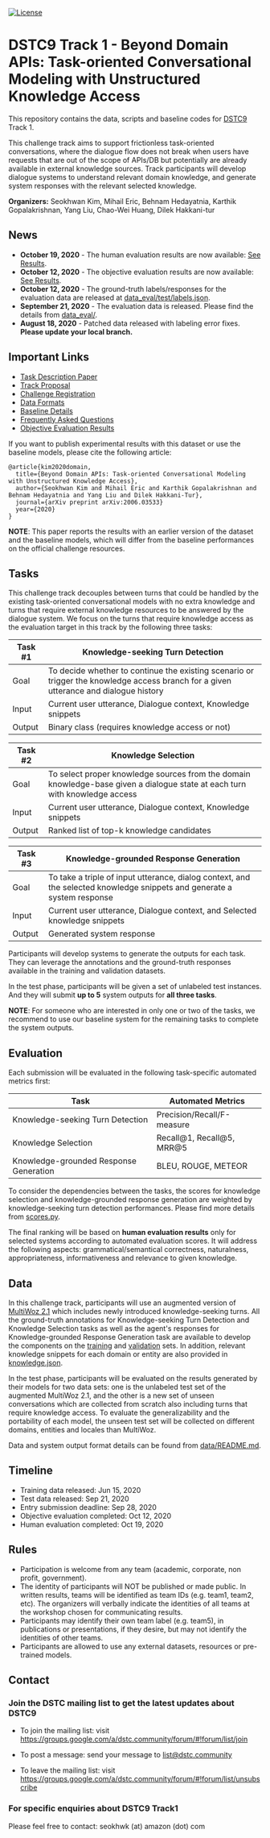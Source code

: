 [![License](https://img.shields.io/badge/License-Apache%202.0-blue.svg)](https://opensource.org/licenses/Apache-2.0)

# DSTC9 Track 1 - Beyond Domain APIs: Task-oriented Conversational Modeling with Unstructured Knowledge Access

This repository contains the data, scripts and baseline codes for [DSTC9](https://dstc9.dstc.community/) Track 1.

This challenge track aims to support frictionless task-oriented conversations, where the dialogue flow does not break when users have requests that are out of the scope of APIs/DB but potentially are already available in external knowledge sources.
Track participants will develop dialogue systems to understand relevant domain knowledge, and generate system responses with the relevant selected knowledge.

**Organizers:** Seokhwan Kim, Mihail Eric, Behnam Hedayatnia, Karthik Gopalakrishnan, Yang Liu, Chao-Wei Huang, Dilek Hakkani-tur

## News
* **October 19, 2020** - The human evaluation results are now available: [See Results](https://docs.google.com/spreadsheets/d/1THEh9MRPWQCC1v4DH5WTw0Gq8TyV9zncWWUL08drtUY/edit?usp=sharing).
* **October 12, 2020** - The objective evaluation results are now available: [See Results](https://docs.google.com/spreadsheets/d/1THEh9MRPWQCC1v4DH5WTw0Gq8TyV9zncWWUL08drtUY/edit?usp=sharing).
* **October 12, 2020** - The ground-truth labels/responses for the evaluation data are released at [data_eval/test/labels.json](data_eval/test/labels.json). 
* **September 21, 2020** - The evaluation data is released. Please find the details from [data_eval/](data_eval/README.md).
* **August 18, 2020** - Patched data released with labeling error fixes. **Please update your local branch.**

## Important Links
* [Task Description Paper](https://arxiv.org/abs/2006.03533)
* [Track Proposal](https://drive.google.com/file/d/0Bx4CHsnRHDmJMXBNd0xGcmk5cE5OQ1FJWDM3NTY3dWZLR3E4/view?usp=sharing)
* [Challenge Registration](https://forms.gle/jdT79eBeySHVoa1QA)
* [Data Formats](data/README.md)
* [Baseline Details](baseline/README.md)
* [Frequently Asked Questions](FAQ.md)
* [Objective Evaluation Results](https://docs.google.com/spreadsheets/d/1THEh9MRPWQCC1v4DH5WTw0Gq8TyV9zncWWUL08drtUY/edit?usp=sharing)

If you want to publish experimental results with this dataset or use the baseline models, please cite the following article:
```
@article{kim2020domain,
  title={Beyond Domain APIs: Task-oriented Conversational Modeling with Unstructured Knowledge Access},
  author={Seokhwan Kim and Mihail Eric and Karthik Gopalakrishnan and Behnam Hedayatnia and Yang Liu and Dilek Hakkani-Tur},
  journal={arXiv preprint arXiv:2006.03533}
  year={2020}
}
```

**NOTE**: This paper reports the results with an earlier version of the dataset and the baseline models, which will differ from the baseline performances on the official challenge resources.

## Tasks

This challenge track decouples between turns that could be handled by the existing task-oriented conversational models with no extra knowledge and turns that require external knowledge resources to be answered by the dialogue system.
We focus on the turns that require knowledge access as the evaluation target in this track by the following three tasks:

| Task #1 | Knowledge-seeking Turn Detection                                                                                                      |
|---------|---------------------------------------------------------------------------------------------------------------------------------------|
| Goal    | To decide whether to continue the existing scenario or trigger the knowledge access branch for a given utterance and dialogue history |
| Input   | Current user utterance, Dialogue context, Knowledge snippets                                                                          |
| Output  | Binary class (requires knowledge access or not)                                                                                       |

| Task #2 | Knowledge Selection                                                                                                                   |
|---------|---------------------------------------------------------------------------------------------------------------------------------------|
| Goal    | To select proper knowledge sources from the domain knowledge-base given a dialogue state at each turn with knowledge access           |
| Input   | Current user utterance, Dialogue context, Knowledge snippets                                                                          |
| Output  | Ranked list of top-k knowledge candidates                                                                                             |

| Task #3 | Knowledge-grounded Response Generation                                                                                                |
|---------|---------------------------------------------------------------------------------------------------------------------------------------|
| Goal    | To take a triple of input utterance, dialog context, and the selected knowledge snippets and generate a system response               |
| Input   | Current user utterance, Dialogue context, and Selected knowledge snippets                                                             |
| Output  | Generated system response                                                                                                             |

Participants will develop systems to generate the outputs for each task.
They can leverage the annotations and the ground-truth responses available in the training and validation datasets.

In the test phase, participants will be given a set of unlabeled test instances.
And they will submit **up to 5** system outputs for **all three tasks**.

**NOTE**: For someone who are interested in only one or two of the tasks, we recommend to use our baseline system for the remaining tasks to complete the system outputs.


## Evaluation

Each submission will be evaluated in the following task-specific automated metrics first:

| Task                                   | Automated Metrics          |
|----------------------------------------|----------------------------|
| Knowledge-seeking Turn Detection       | Precision/Recall/F-measure |
| Knowledge Selection                    | Recall@1, Recall@5, MRR@5  |
| Knowledge-grounded Response Generation | BLEU, ROUGE, METEOR        |

To consider the dependencies between the tasks, the scores for knowledge selection and knowledge-grounded response generation are weighted by knowledge-seeking turn detection performances. Please find more details from [scores.py](scripts/scores.py).

The final ranking will be based on **human evaluation results** only for selected systems according to automated evaluation scores.
It will address the following aspects: grammatical/semantical correctness, naturalness, appropriateness, informativeness and relevance to given knowledge.

## Data

In this challenge track, participants will use an augmented version of [MultiWoz 2.1](https://github.com/budzianowski/multiwoz) which includes newly introduced knowledge-seeking turns.
All the ground-truth annotations for Knowledge-seeking Turn Detection and Knowledge Selection tasks as well as the agent's responses for Knowledge-grounded Response Generation task are available to develop the components on the [training](data/train) and [validation](data/val) sets.
In addition, relevant knowledge snippets for each domain or entity are also provided in [knowledge.json](data/knowledge.json).

In the test phase, participants will be evaluated on the results generated by their models for two data sets: one is the unlabeled test set of the augmented MultiWoz 2.1, and the other is a new set of unseen conversations which are collected from scratch also including turns that require knowledge access.
To evaluate the generalizability and the portability of each model, the unseen test set will be collected on different domains, entities and locales than MultiWoz.

Data and system output format details can be found from [data/README.md](data/README.md).

## Timeline

* Training data released: Jun 15, 2020 
* Test data released: Sep 21, 2020
* Entry submission deadline: Sep 28, 2020
* Objective evaluation completed: Oct 12, 2020
* Human evaluation completed: Oct 19, 2020

## Rules

* Participation is welcome from any team (academic, corporate, non profit, government).
* The identity of participants will NOT be published or made public. In written results, teams will be identified as team IDs (e.g. team1, team2, etc). The organizers will verbally indicate the identities of all teams at the workshop chosen for communicating results.
* Participants may identify their own team label (e.g. team5), in publications or presentations, if they desire, but may not identify the identities of other teams.
* Participants are allowed to use any external datasets, resources or pre-trained models.

## Contact

### Join the DSTC mailing list to get the latest updates about DSTC9
* To join the mailing list: visit https://groups.google.com/a/dstc.community/forum/#!forum/list/join

* To post a message: send your message to list@dstc.community

* To leave the mailing list: visit https://groups.google.com/a/dstc.community/forum/#!forum/list/unsubscribe

### For specific enquiries about DSTC9 Track1

Please feel free to contact: seokhwk (at) amazon (dot) com
